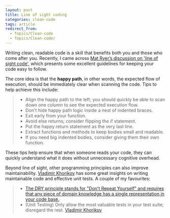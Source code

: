 ```yaml
---
layout: post
title: Line of sight coding
categories: clean-code
tags: article
redirect_from:
  - Topics/Clean-code
  - Topics/Clean-code/
---
```


Writing clean, readable code is a skill that benefits both you and those who come after you. Recently, I came across [Mat Ryer’s discussion on 'line of sight code'](https://medium.com/@matryer/line-of-sight-in-code-186dd7cdea88), which presents some excellent guidelines for keeping your code easy to follow.

<!--more-->

The core idea is that the **happy path**, in other words, the expected flow of execution, should be immediately clear when scanning the code. Tips to help achieve this include:

> - Align the happy path to the left; you should quickly be able to scan down one column to see the expected execution flow.
> - Don't hide happy path logic inside a nest of indented braces.
> - Exit early from your function.
> - Avoid else returns; consider flipping the if statement.
> - Put the happy return statement as the very last line.
> - Extract functions and methods to keep bodies small and readable.
> - If you need big indented bodies, consider giving them their own function.

These tips help ensure that when someone reads your code, they can quickly understand what it does without unnecessary cognitive overhead.

Beyond line of sight, other programming principles can also improve maintainability. [Vladimir Khorikov](https://enterprisecraftsmanship.com/) has some great insights on writing maintainable code and effective unit tests. A couple of my favourites:

> - [The DRY principle stands for "Don’t Repeat Yourself" and requires that any piece of domain knowledge has a single representation in your code base.](https://enterprisecraftsmanship.com/posts/dry-damp-unit-tests/?__s=c3yjrwq8nzyqssfqqtov)
> - (Unit Testing) Only allow the most valuable tests in your test suite; disregard the rest. [Vladimir Khorikov](https://enterprisecraftsmanship.com/)
